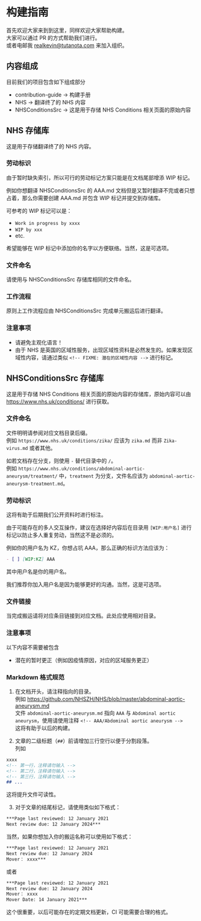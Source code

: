 # 构建指南

首先欢迎大家来到到这里，同样欢迎大家帮助构建。  
大家可以通过 PR 的方式帮助我们进行。  
或者电邮我 [realkevin@tutanota.com](mailto:realkevin@tutanota.com) 来加入组织。



## 内容组成

目前我们的项目包含如下组成部分

- contribution-guide -> 构建手册
- NHS -> 翻译终了的 NHS 内容
- NHSConditionsSrc -> 这是用于存储 NHS Conditions 相关页面的原始内容



## NHS 存储库

这是用于存储翻译终了的 NHS 内容。

### 劳动标识

由于暂时缺失索引，所以可行的劳动标记方案只能是在文档尾部增添 WIP 标记。

例如你想翻译 NHSConditionsSrc 的 AAA.md 文档但是又暂时翻译不完或者只想占着，那么你需要创建 AAA.md 并包含 WIP 标记并提交到存储库。

可参考的 WIP 标记可以是：

- `Work in progress by xxxx`
- `WIP by xxx`
- etc.

希望能够在 WIP 标记中添加你的名字以方便联络。当然，这是可选项。

### 文件命名

请使用与 NHSConditionsSrc 存储库相同的文件命名。

### 工作流程

原则上工作流程应由 NHSConditionsSrc 完成单元搬运后进行翻译。

### 注意事项

- 请避免主观化语言！
- 由于 NHS 是英国的区域性服务，出现区域性资料是必然发生的。如果发现区域性内容，请通过类似 ``<!-- FIXME: 潜在的区域性内容 -->`` 进行标记。



## NHSConditionsSrc 存储库

这是用于存储 NHS Conditions 相关页面的原始内容的存储库，原始内容可以由 <https://www.nhs.uk/conditions/> 进行获取。

### 文件命名

文件明明请参阅对应文档目录后缀。  
例如 `https://www.nhs.uk/conditions/zika/` 应该为 `zika.md` 而非 `Zika-virus.md` 或者其他。

如若文档存在分支，则使用 `-` 替代目录中的 `/`。  
例如 `https://www.nhs.uk/conditions/abdominal-aortic-aneurysm/treatment/` 中，`treatment` 为分支，文件名应该为 `abdominal-aortic-aneurysm-treatment.md`。

### 劳动标识

这将有助于后期我们公开资料时进行标注。

由于可能存在的多人交互操作，建议在选择好内容后在目录用 `[WIP:用户名]` 进行标记以防止多人重复劳动，当然这不是必须的。

例如你的用户名为 KZ，你想占坑 AAA，那么正确的标识方法应该为：

```markdown
- [ ] [WIP:KZ] AAA
```

其中用户名是你的用户名。

我们推荐你加入用户名是因为能够更好的沟通。当然，这是可选项。


### 文件链接

当完成搬运请将对应条目链接到对应文档。此处应使用相对目录。

### 注意事项

以下内容不需要被包含

- 潜在的暂时更正（例如因疫情原因，对应的区域服务更正）

### Markdown 格式规范

1. 在文档开头，请注释指向的目录。  
例如 <https://github.com/NHSZH/NHS/blob/master/abdominal-aortic-aneurysm.md>  
文件 `abdominal-aortic-aneurysm.md` 指向 `AAA` 与 `Abdominal aortic aneurysm`，使用请使用注释 `<!-- AAA/Abdominal aortic aneurysm -->`  
这将有助于以后的构建。

2. 文章的二级标题（`##`）前请增加三行空行以便于分割段落。  
列如
```markdown
xxxx
<!-- 第一行，注释请勿输入 -->
<!-- 第二行，注释请勿输入 -->
<!-- 第三行，注释请勿输入 -->
## ...
```
这将提升文件可读性。

3. 对于文章的结尾标记，请使用类似如下格式：
```markdown
***Page last reviewed: 12 January 2021  
Next review due: 12 January 2024***
```  
当然，如果你想加入你的搬运名称可以使用如下格式：
```markdown
***Page last reviewed: 12 January 2021  
Next review due: 12 January 2024  
Mover： xxxx***
```  
或者
```markdown
***Page last reviewed: 12 January 2021  
Next review due: 12 January 2024  
Mover： xxxx  
Mover Date: 14 January 2021***
```  
这个很重要，以后可能存在的定期文档更新，CI 可能需要合理的格式。
